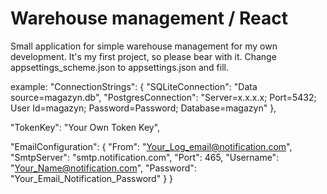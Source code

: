 # Warehouse management / React

Small application for simple warehouse management for my own development.
It's my first project, so please bear with it.
Change appsettings_scheme.json to appsettings.json and fill.

example:
  "ConnectionStrings": {
  "SQLiteConnection": "Data source=magazyn.db",
  "PostgresConnection": "Server=x.x.x.x; Port=5432; User Id=magazyn; Password=Password; Database=magazyn"
},

  "TokenKey": "Your Own Token Key",
  
  "EmailConfiguration": {
    "From": "Your_Log_email@notification.com",
    "SmtpServer": "smtp.notification.com",
    "Port": 465,
    "Username": "Your_Name@notification.com",
    "Password": "Your_Email_Notification_Password"
  }
}
